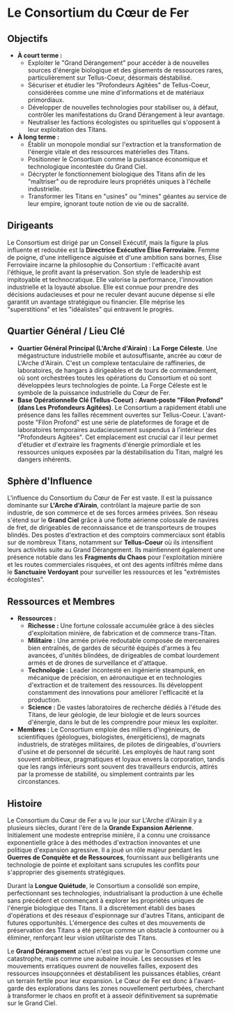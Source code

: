 # Le Consortium du Cœur de Fer

## Objectifs

*   **À court terme :**
    *   Exploiter le "Grand Dérangement" pour accéder à de nouvelles sources d'énergie biologique et des gisements de ressources rares, particulièrement sur Tellus-Coeur, désormais déstabilisé.
    *   Sécuriser et étudier les "Profondeurs Agitées" de Tellus-Coeur, considérées comme une mine d'informations et de matériaux primordiaux.
    *   Développer de nouvelles technologies pour stabiliser ou, à défaut, contrôler les manifestations du Grand Dérangement à leur avantage.
    *   Neutraliser les factions écologistes ou spirituelles qui s'opposent à leur exploitation des Titans.
*   **À long terme :**
    *   Établir un monopole mondial sur l'extraction et la transformation de l'énergie vitale et des ressources matérielles des Titans.
    *   Positionner le Consortium comme la puissance économique et technologique incontestée du Grand Ciel.
    *   Décrypter le fonctionnement biologique des Titans afin de les "maîtriser" ou de reproduire leurs propriétés uniques à l'échelle industrielle.
    *   Transformer les Titans en "usines" ou "mines" géantes au service de leur empire, ignorant toute notion de vie ou de sacralité.

## Dirigeants

Le Consortium est dirigé par un Conseil Exécutif, mais la figure la plus influente et redoutée est la **Directrice Exécutive Élise Ferroviaire**. Femme de poigne, d'une intelligence aiguisée et d'une ambition sans bornes, Élise Ferroviaire incarne la philosophie du Consortium : l'efficacité avant l'éthique, le profit avant la préservation. Son style de leadership est impitoyable et technocratique. Elle valorise la performance, l'innovation industrielle et la loyauté absolue. Elle est connue pour prendre des décisions audacieuses et pour ne reculer devant aucune dépense si elle garantit un avantage stratégique ou financier. Elle méprise les "superstitions" et les "idéalistes" qui entravent le progrès.

## Quartier Général / Lieu Clé

*   **Quartier Général Principal (L'Arche d'Airain) :** **La Forge Céleste**. Une mégastructure industrielle mobile et autosuffisante, ancrée au cœur de L'Arche d'Airain. C'est un complexe tentaculaire de raffineries, de laboratoires, de hangars à dirigeables et de tours de commandement, où sont orchestrées toutes les opérations du Consortium et où sont développées leurs technologies de pointe. La Forge Céleste est le symbole de la puissance industrielle du Cœur de Fer.
*   **Base Opérationnelle Clé (Tellus-Coeur) :** **Avant-poste "Filon Profond" (dans Les Profondeurs Agitées)**. Le Consortium a rapidement établi une présence dans les failles récemment ouvertes sur Tellus-Coeur. L'avant-poste "Filon Profond" est une série de plateformes de forage et de laboratoires temporaires audacieusement suspendus à l'intérieur des "Profondeurs Agitées". Cet emplacement est crucial car il leur permet d'étudier et d'extraire les fragments d'énergie primordiale et les ressources uniques exposées par la déstabilisation du Titan, malgré les dangers inhérents.

## Sphère d'Influence

L'influence du Consortium du Cœur de Fer est vaste. Il est la puissance dominante sur **L'Arche d'Airain**, contrôlant la majeure partie de son industrie, de son commerce et de ses forces armées privées. Son réseau s'étend sur le **Grand Ciel** grâce à une flotte aérienne colossale de navires de fret, de dirigeables de reconnaissance et de transporteurs de troupes blindés. Des postes d'extraction et des comptoirs commerciaux sont établis sur de nombreux Titans, notamment sur **Tellus-Coeur** où ils intensifient leurs activités suite au Grand Dérangement. Ils maintiennent également une présence notable dans les **Fragments du Chaos** pour l'exploitation minière et les routes commerciales risquées, et ont des agents infiltrés même dans le **Sanctuaire Verdoyant** pour surveiller les ressources et les "extrémistes écologistes".

## Ressources et Membres

*   **Ressources :**
    *   **Richesse :** Une fortune colossale accumulée grâce à des siècles d'exploitation minière, de fabrication et de commerce trans-Titan.
    *   **Militaire :** Une armée privée redoutable composée de mercenaires bien entraînés, de gardes de sécurité équipés d'armes à feu avancées, d'unités blindées, de dirigeables de combat lourdement armés et de drones de surveillance et d'attaque.
    *   **Technologie :** Leader incontesté en ingénierie steampunk, en mécanique de précision, en aéronautique et en technologies d'extraction et de traitement des ressources. Ils développent constamment des innovations pour améliorer l'efficacité et la production.
    *   **Science :** De vastes laboratoires de recherche dédiés à l'étude des Titans, de leur géologie, de leur biologie et de leurs sources d'énergie, dans le but de les comprendre pour mieux les exploiter.
*   **Membres :** Le Consortium emploie des milliers d'ingénieurs, de scientifiques (géologues, biologistes, énergéticiens), de magnats industriels, de stratèges militaires, de pilotes de dirigeables, d'ouvriers d'usine et de personnel de sécurité. Les employés de haut rang sont souvent ambitieux, pragmatiques et loyaux envers la corporation, tandis que les rangs inférieurs sont souvent des travailleurs endurcis, attirés par la promesse de stabilité, ou simplement contraints par les circonstances.

## Histoire

Le Consortium du Cœur de Fer a vu le jour sur L'Arche d'Airain il y a plusieurs siècles, durant l'ère de la **Grande Expansion Aérienne**. Initialement une modeste entreprise minière, il a connu une croissance exponentielle grâce à des méthodes d'extraction innovantes et une politique d'expansion agressive. Il a joué un rôle majeur pendant les **Guerres de Conquête et de Ressources**, fournissant aux belligérants une technologie de pointe et exploitant sans scrupules les conflits pour s'approprier des gisements stratégiques.

Durant la **Longue Quiétude**, le Consortium a consolidé son empire, perfectionnant ses technologies, industrialisant la production à une échelle sans précédent et commençant à explorer les propriétés uniques de l'énergie biologique des Titans. Il a discrètement établi des bases d'opérations et des réseaux d'espionnage sur d'autres Titans, anticipant de futures opportunités. L'émergence des cultes et des mouvements de préservation des Titans a été perçue comme un obstacle à contourner ou à éliminer, renforçant leur vision utilitariste des Titans.

Le **Grand Dérangement** actuel n'est pas vu par le Consortium comme une catastrophe, mais comme une aubaine inouïe. Les secousses et les mouvements erratiques ouvrent de nouvelles failles, exposent des ressources insoupçonnées et déstabilisent les puissances établies, créant un terrain fertile pour leur expansion. Le Cœur de Fer est donc à l'avant-garde des explorations dans les zones nouvellement perturbées, cherchant à transformer le chaos en profit et à asseoir définitivement sa suprématie sur le Grand Ciel.
